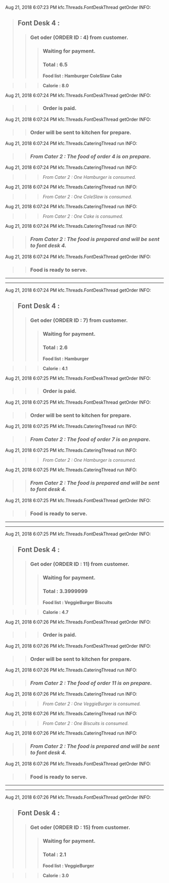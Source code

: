Aug 21, 2018 6:07:23 PM kfc.Threads.FontDeskThread getOrder
INFO: 
> ## Font Desk 4 :
>> ### Get oder (ORDER ID : 4) from customer. 
>>> ### Waiting for payment. 
>>> ### **Total : 6.5**
>>> **Food list : Hamburger ColeSlaw Cake**

>>> **Calorie : 8.0**

Aug 21, 2018 6:07:24 PM kfc.Threads.FontDeskThread getOrder
INFO: 
>>> ### Order is paid. 

Aug 21, 2018 6:07:24 PM kfc.Threads.FontDeskThread getOrder
INFO: 
>> ### Order will be sent to kitchen for prepare.

Aug 21, 2018 6:07:24 PM kfc.Threads.CateringThread run
INFO: 
>> ### *From Cater 2 : The food of order 4 is on prepare.*

Aug 21, 2018 6:07:24 PM kfc.Threads.CateringThread run
INFO: 
>>> *From Cater 2 : One Hamburger is consumed.*

Aug 21, 2018 6:07:24 PM kfc.Threads.CateringThread run
INFO: 
>>> *From Cater 2 : One ColeSlaw is consumed.*

Aug 21, 2018 6:07:24 PM kfc.Threads.CateringThread run
INFO: 
>>> *From Cater 2 : One Cake is consumed.*

Aug 21, 2018 6:07:24 PM kfc.Threads.CateringThread run
INFO: 
>> ### *From Cater 2 : The food is prepared and will be sent to font desk 4.*

Aug 21, 2018 6:07:24 PM kfc.Threads.FontDeskThread getOrder
INFO: 
>> ### Food is ready to serve. 
 
***
***

Aug 21, 2018 6:07:24 PM kfc.Threads.FontDeskThread getOrder
INFO: 
> ## Font Desk 4 :
>> ### Get oder (ORDER ID : 7) from customer. 
>>> ### Waiting for payment. 
>>> ### **Total : 2.6**
>>> **Food list : Hamburger**

>>> **Calorie : 4.1**

Aug 21, 2018 6:07:25 PM kfc.Threads.FontDeskThread getOrder
INFO: 
>>> ### Order is paid. 

Aug 21, 2018 6:07:25 PM kfc.Threads.FontDeskThread getOrder
INFO: 
>> ### Order will be sent to kitchen for prepare.

Aug 21, 2018 6:07:25 PM kfc.Threads.CateringThread run
INFO: 
>> ### *From Cater 2 : The food of order 7 is on prepare.*

Aug 21, 2018 6:07:25 PM kfc.Threads.CateringThread run
INFO: 
>>> *From Cater 2 : One Hamburger is consumed.*

Aug 21, 2018 6:07:25 PM kfc.Threads.CateringThread run
INFO: 
>> ### *From Cater 2 : The food is prepared and will be sent to font desk 4.*

Aug 21, 2018 6:07:25 PM kfc.Threads.FontDeskThread getOrder
INFO: 
>> ### Food is ready to serve. 
 
***
***

Aug 21, 2018 6:07:25 PM kfc.Threads.FontDeskThread getOrder
INFO: 
> ## Font Desk 4 :
>> ### Get oder (ORDER ID : 11) from customer. 
>>> ### Waiting for payment. 
>>> ### **Total : 3.3999999**
>>> **Food list : VeggieBurger Biscuits**

>>> **Calorie : 4.7**

Aug 21, 2018 6:07:26 PM kfc.Threads.FontDeskThread getOrder
INFO: 
>>> ### Order is paid. 

Aug 21, 2018 6:07:26 PM kfc.Threads.FontDeskThread getOrder
INFO: 
>> ### Order will be sent to kitchen for prepare.

Aug 21, 2018 6:07:26 PM kfc.Threads.CateringThread run
INFO: 
>> ### *From Cater 2 : The food of order 11 is on prepare.*

Aug 21, 2018 6:07:26 PM kfc.Threads.CateringThread run
INFO: 
>>> *From Cater 2 : One VeggieBurger is consumed.*

Aug 21, 2018 6:07:26 PM kfc.Threads.CateringThread run
INFO: 
>>> *From Cater 2 : One Biscuits is consumed.*

Aug 21, 2018 6:07:26 PM kfc.Threads.CateringThread run
INFO: 
>> ### *From Cater 2 : The food is prepared and will be sent to font desk 4.*

Aug 21, 2018 6:07:26 PM kfc.Threads.FontDeskThread getOrder
INFO: 
>> ### Food is ready to serve. 
 
***
***

Aug 21, 2018 6:07:26 PM kfc.Threads.FontDeskThread getOrder
INFO: 
> ## Font Desk 4 :
>> ### Get oder (ORDER ID : 15) from customer. 
>>> ### Waiting for payment. 
>>> ### **Total : 2.1**
>>> **Food list : VeggieBurger**

>>> **Calorie : 3.0**

